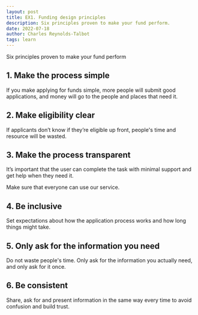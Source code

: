 ```yaml
---
layout: post
title: EX1. Funding design principles
description: Six principles proven to make your fund perform.
date: 2022-07-18
author: Charles Reynolds-Talbot
tags: learn
---
```


Six principles proven to make your fund perform

## 1. Make the process simple

If you make applying for funds simple, more people will submit good applications, and money will go to the people and places that need it.

## 2. Make eligibility clear

If applicants don’t know if they’re eligible up front, people's time and resource will be wasted.

## 3. Make the process transparent

It’s important that the user can complete the task with minimal support and get help when they need it.

Make sure that everyone can use our service.

## 4. Be inclusive

Set expectations about how the application process works and how long things might take.

## 5. Only ask for the information you need

Do not waste people's time. Only ask for the information you actually need, and only ask for it once.

## 6. Be consistent

Share, ask for and present information in the same way every time to avoid confusion and build trust.
